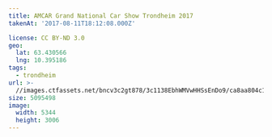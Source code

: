 ```yaml
---
title: AMCAR Grand National Car Show Trondheim 2017
takenAt: '2017-08-11T18:12:08.000Z'

license: CC BY-ND 3.0
geo:
  lat: 63.430566
  lng: 10.395186
tags:
  - trondheim
url: >-
  //images.ctfassets.net/bncv3c2gt878/3c1138EbhWMVwHHSsEnDo9/ca8aa804c10728f0d4c542f4260c745b/amcar-grand-national-car-show-trondheim-2017_36461807336_o
size: 5095498
image:
  width: 5344
  height: 3006
---
```

